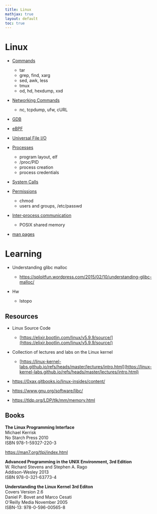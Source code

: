 ```yaml
---
title: Linux
mathjax: true
layout: default
toc: true
---
```




# Linux

* [Commands](Commands.html)
  * tar
  * grep, find, xarg
  * sed, awk, less
  * tmux
  * od, hd, hexdump, xxd
* [Networking Commands](NetworkCommands.html)
  * nc, tcpdump, ufw, cURL

* [GDB](GDB.html)
* [eBPF](eBPF.html)


* [Universal File I/O](UniversalFileIO.html)
* [Processes](Processes.html)
    * program layout, elf 
    * /proc/PID
    * process creation
    * process credentials
* [System Calls](SystemCall.html)
* [Permissions](Permissions.html)
  * chmod
  * users and groups, /etc/passwd 
* [Inter-process communication](IPC.html)
  * POSIX shared memory
* [man pages](Manual.html)








# Learning

* Understanding glibc malloc
  * https://sploitfun.wordpress.com/2015/02/10/understanding-glibc-malloc/


* Hw
  * lstopo


## Resources

* Linux Source Code
  * [https://elixir.bootlin.com/linux/v5.9.9/source/](https://elixir.bootlin.com/linux/v5.9.9/source/)
* Collection of lectures and labs  on the Linux kernel
  * [https://linux-kernel-labs.github.io/refs/heads/master/lectures/intro.html](https://linux-kernel-labs.github.io/refs/heads/master/lectures/intro.html)

* https://0xax.gitbooks.io/linux-insides/content/

* https://www.gnu.org/software/libc/

* https://tldp.org/LDP/tlk/mm/memory.html



## Books

**The Linux Programming Interface** \
Michael Kerrisk \
No Starch Press 2010 \
ISBN 978-1-59327-220-3

https://man7.org/tlpi/index.html

**Advanced Programming in the UNIX Environment, 3rd Edition**  \
W. Richard Stevens and Stephen A. Rago \
Addison-Wesley 2013 \
ISBN 978-0-321-63773-4 


**Understanding the Linux Kernel 3rd Editon** \
Covers Version 2.6 \
Daniel P. Bovet and Marco Cesati \
O'Reilly Media November 2005 \
ISBN-13: 978-0-596-00565-8



